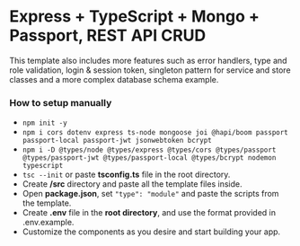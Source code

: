 # Express + TypeScript + Mongo + Passport, REST API CRUD
This template also includes more features such as error handlers, type and role validation, login & session token, singleton pattern for service and store classes and a more complex database schema example.

### How to setup manually
- ```npm init -y```
- ```npm i cors dotenv express ts-node mongoose joi @hapi/boom passport passport-local passport-jwt jsonwebtoken bcrypt```
- ```npm i -D @types/node @types/express @types/cors @types/passport @types/passport-jwt @types/passport-local @types/bcrypt nodemon typescript```
- ```tsc --init``` or paste **tsconfig.ts** file in the root directory.
- Create **/src** directory and paste all the template files inside.
- Open **package.json**, set ```"type": "module"``` and paste the scripts from the template.
- Create **.env** file in the **root directory**, and use the format provided in .env.example.
- Customize the components as you desire and start building your app.